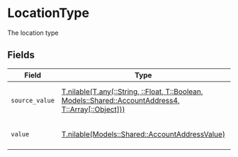 # LocationType

The location type


## Fields

| Field                                                                                                                                                    | Type                                                                                                                                                     | Required                                                                                                                                                 | Description                                                                                                                                              | Example                                                                                                                                                  |
| -------------------------------------------------------------------------------------------------------------------------------------------------------- | -------------------------------------------------------------------------------------------------------------------------------------------------------- | -------------------------------------------------------------------------------------------------------------------------------------------------------- | -------------------------------------------------------------------------------------------------------------------------------------------------------- | -------------------------------------------------------------------------------------------------------------------------------------------------------- |
| `source_value`                                                                                                                                           | [T.nilable(T.any(::String, ::Float, T::Boolean, Models::Shared::AccountAddress4, T::Array[::Object]))](../../models/shared/accountaddresssourcevalue.md) | :heavy_minus_sign:                                                                                                                                       | The source value of the location type.                                                                                                                   | Home                                                                                                                                                     |
| `value`                                                                                                                                                  | [T.nilable(Models::Shared::AccountAddressValue)](../../models/shared/accountaddressvalue.md)                                                             | :heavy_minus_sign:                                                                                                                                       | The type of the location.                                                                                                                                | home                                                                                                                                                     |